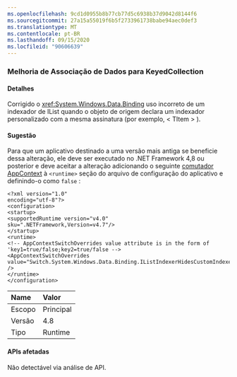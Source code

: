 ```yaml
---
ms.openlocfilehash: 9cd1d0955b8b77cb77d5c6938b37d9042d8144f6
ms.sourcegitcommit: 27a15a55019f6b5f2733961738babe94aec0def3
ms.translationtype: MT
ms.contentlocale: pt-BR
ms.lasthandoff: 09/15/2020
ms.locfileid: "90606639"
---
```

### <a name="data-binding-improvement-for-keyedcollection"></a>Melhoria de Associação de Dados para KeyedCollection

#### <a name="details"></a>Detalhes

Corrigido o <xref:System.Windows.Data.Binding> uso incorreto de um indexador de IList quando o objeto de origem declara um indexador personalizado com a mesma assinatura (por exemplo, &lt; TItem &gt; ).

#### <a name="suggestion"></a>Sugestão

Para que um aplicativo destinado a uma versão mais antiga se beneficie dessa alteração, ele deve ser executado no .NET Framework 4,8 ou posterior e deve aceitar a alteração adicionando o seguinte [comutador AppContext](../../../../docs/framework/configure-apps/file-schema/runtime/appcontextswitchoverrides-element.md) à <code>&lt;runtime&gt;</code> seção do arquivo de configuração do aplicativo e definindo-o como <code>false</code> :<pre><code class="lang-xml">&lt;?xml version=&quot;1.0&quot; encoding=&quot;utf-8&quot;?&gt;&#13;&#10;&lt;configuration&gt;&#13;&#10;&lt;startup&gt;&#13;&#10;&lt;supportedRuntime version=&quot;v4.0&quot; sku=&quot;.NETFramework,Version=v4.7&quot;/&gt;&#13;&#10;&lt;/startup&gt;&#13;&#10;&lt;runtime&gt;&#13;&#10;&lt;!-- AppContextSwitchOverrides value attribute is in the form of &#39;key1=true/false;key2=true/false  --&gt;&#13;&#10;&lt;AppContextSwitchOverrides value=&quot;Switch.System.Windows.Data.Binding.IListIndexerHidesCustomIndexer=false&quot; /&gt;&#13;&#10;&lt;/runtime&gt;&#13;&#10;&lt;/configuration&gt;&#13;&#10;</code></pre>

| Name    | Valor       |
|:--------|:------------|
| Escopo   |Principal|
|Versão|4.8|
|Tipo|Runtime|

#### <a name="affected-apis"></a>APIs afetadas

Não detectável via análise de API.

<!--

#### Affected APIs

Not detectable via API analysis.

-->

